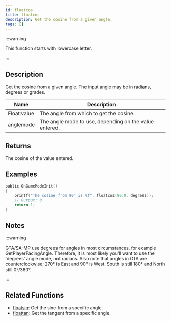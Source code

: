 ```yaml
---
id: floatcos
title: floatcos
description: Get the cosine from a given angle.
tags: []
---
```


:::warning

This function starts with lowercase letter.

:::

## Description

Get the cosine from a given angle. The input angle may be in radians, degrees or grades.

| Name        | Description                                            |
| ----------- | ------------------------------------------------------ |
| Float:value | The angle from which to get the cosine.                |
| anglemode   | The angle mode to use, depending on the value entered. |

## Returns

The cosine of the value entered.

## Examples

```c
public OnGameModeInit()
{
    printf("The cosine from 90° is %f", floatcos(90.0, degrees));
    // Output: 0
    return 1;
}
```

## Notes

:::warning

GTA/SA-MP use degrees for angles in most circumstances, for example GetPlayerFacingAngle. Therefore, it is most likely you'll want to use the 'degrees' angle mode, not radians.
Also note that angles in GTA are counterclockwise; 270° is East and 90° is West. South is still 180° and North still 0°/360°.

:::

## Related Functions

- [floatsin](../functions/floatsin): Get the sine from a specific angle.
- [floattan](../functions/floattan): Get the tangent from a specific angle.
